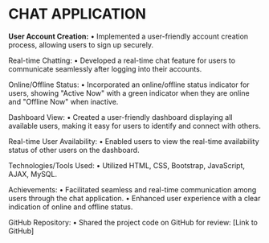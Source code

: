 <h1 > CHAT APPLICATION </h1>

**User Account Creation:**
•	Implemented a user-friendly account creation process, allowing users to sign up securely.

Real-time Chatting:
•	Developed a real-time chat feature for users to communicate seamlessly after logging into their accounts.

Online/Offline Status:
•	Incorporated an online/offline status indicator for users, showing "Active Now" with a green indicator when they are online and "Offline Now" when inactive.

Dashboard View:
•	Created a user-friendly dashboard displaying all available users, making it easy for users to identify and connect with others.

Real-time User Availability:
•	Enabled users to view the real-time availability status of other users on the dashboard.

Technologies/Tools Used:
•	Utilized HTML, CSS, Bootstrap, JavaScript, AJAX, MySQL.

Achievements:
•	Facilitated seamless and real-time communication among users through the chat application.
•	Enhanced user experience with a clear indication of online and offline status.

GitHub Repository:
•	Shared the project code on GitHub for review: [Link to GitHub]

